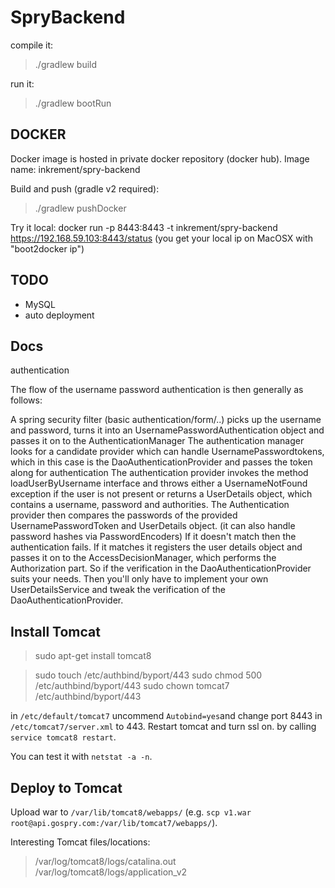 SpryBackend
===

compile it:

> ./gradlew build

run it:

> ./gradlew bootRun


DOCKER
-----
Docker image is hosted in private docker repository (docker hub). Image name: inkrement/spry-backend

Build and push (gradle v2 required):

> ./gradlew pushDocker  

Try it local:
 docker run -p 8443:8443 -t inkrement/spry-backend
 https://192.168.59.103:8443/status (you get your local ip on MacOSX with "boot2docker ip")


TODO
----
 - MySQL
 - auto deployment


Docs
----

authentication


The flow of the username password authentication is then generally as follows:

A spring security filter (basic authentication/form/..) picks up the username and password, turns it into an UsernamePasswordAuthentication object and passes it on to the AuthenticationManager
The authentication manager looks for a candidate provider which can handle UsernamePasswordtokens, which in this case is the DaoAuthenticationProvider and passes the token along for authentication
The authentication provider invokes the method loadUserByUsername interface and throws either a UsernameNotFound exception if the user is not present or returns a UserDetails object, which contains a username, password and authorities.
The Authentication provider then compares the passwords of the provided UsernamePasswordToken and UserDetails object. (it can also handle password hashes via PasswordEncoders) If it doesn't match then the authentication fails. If it matches it registers the user details object and passes it on to the AccessDecisionManager, which performs the Authorization part.
So if the verification in the DaoAuthenticationProvider suits your needs. Then you'll only have to implement your own UserDetailsService and tweak the verification of the DaoAuthenticationProvider.


Install Tomcat
---

> sudo apt-get install tomcat8

> sudo touch /etc/authbind/byport/443
> sudo chmod 500 /etc/authbind/byport/443
> sudo chown tomcat7 /etc/authbind/byport/443

in `/etc/default/tomcat7` uncommend `Autobind=yes`and change port 8443 in `/etc/tomcat7/server.xml` to 443. Restart tomcat and turn ssl on.
by calling `service tomcat8 restart`.

You can test it with `netstat -a -n`.


Deploy to Tomcat
---

Upload war to `/var/lib/tomcat8/webapps/` (e.g. `scp v1.war root@api.gospry.com:/var/lib/tomcat7/webapps/`).

Interesting Tomcat files/locations:

> /var/log/tomcat8/logs/catalina.out  
> /var/log/tomcat8/logs/application_v2  
